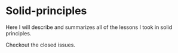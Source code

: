 # Solid-principles
Here I will describe and summarizes all of the lessons I took in solid principles.

Checkout the closed issues.
